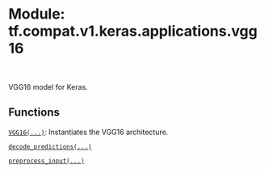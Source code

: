 <div itemscope itemtype="http://developers.google.com/ReferenceObject">
<meta itemprop="name" content="tf.compat.v1.keras.applications.vgg16" />
<meta itemprop="path" content="Stable" />
</div>

# Module: tf.compat.v1.keras.applications.vgg16


<table class="tfo-notebook-buttons tfo-api" align="left">
</table>



VGG16 model for Keras.



## Functions

[`VGG16(...)`](../../../../../tf/keras/applications/VGG16.md): Instantiates the VGG16 architecture.

[`decode_predictions(...)`](../../../../../tf/keras/applications/vgg16/decode_predictions.md)

[`preprocess_input(...)`](../../../../../tf/keras/applications/vgg16/preprocess_input.md)



